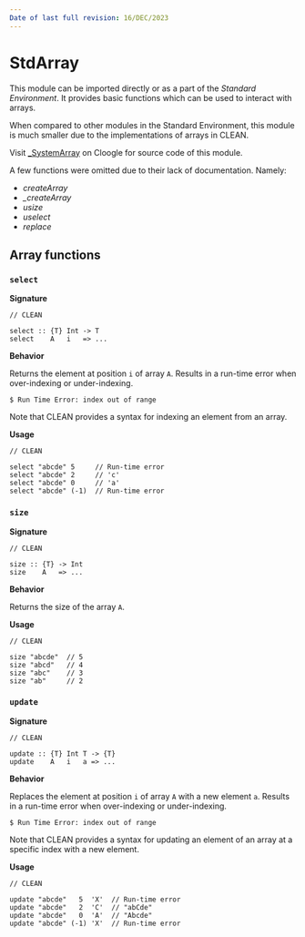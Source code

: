 ```yaml
---
Date of last full revision: 16/DEC/2023
---
```


# StdArray

This module can be imported directly or as a part of the *Standard Environment*.
It provides basic functions which can be used to interact with arrays.

When compared to other modules in the Standard Environment, this module is much smaller due to the implementations of arrays in CLEAN.

Visit [\_SystemArray](https://cloogle.org/src/#base-stdenv/_SystemArray;icl;line=1) on Cloogle for source code of this module.

A few functions were omitted due to their lack of documentation.
Namely:

- *createArray*
- *_createArray*
- *usize*
- *uselect*
- *replace*

## Array functions

### `select`

**Signature**

```clean
// CLEAN

select :: {T} Int -> T
select    A   i   => ...
```

**Behavior**

Returns the element at position `i` of array `A`.
Results in a run-time error when over-indexing or under-indexing.

```console
$ Run Time Error: index out of range
```

Note that CLEAN provides a syntax for indexing an element from an array.

**Usage**

```clean
// CLEAN
 
select "abcde" 5     // Run-time error
select "abcde" 2     // 'c'
select "abcde" 0     // 'a'
select "abcde" (-1)  // Run-time error
```

### `size`

**Signature**

```clean
// CLEAN

size :: {T} -> Int
size    A   => ...
```

**Behavior**

Returns the size of the array `A`.

**Usage**

```clean
// CLEAN
 
size "abcde"  // 5
size "abcd"   // 4
size "abc"    // 3
size "ab"     // 2
```

### `update`

**Signature**

```clean
// CLEAN

update :: {T} Int T -> {T} 
update    A   i   a => ...
```

**Behavior**

Replaces the element at position `i` of array `A` with a new element `a`.
Results in a run-time error when over-indexing or under-indexing.

```console
$ Run Time Error: index out of range
```

Note that CLEAN provides a syntax for updating an element of an array at a specific index with a new element.

**Usage**

```clean
// CLEAN
 
update "abcde"   5  'X'  // Run-time error
update "abcde"   2  'C'  // "abCde"
update "abcde"   0  'A'  // "Abcde"
update "abcde" (-1) 'X'  // Run-time error
```


